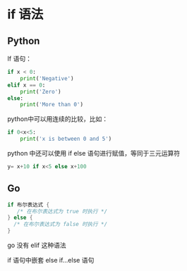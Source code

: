 # if 语法

## Python

If 语句：
```python
if x < 0:
    print('Negative')
elif x == 0:
    print('Zero')
else:
    print('More than 0')
```

python中可以用连续的比较，比如：
```python
if 0<x<5:
    print('x is between 0 and 5')
```

python 中还可以使用 if else 语句进行赋值，等同于三元运算符
```python
y= x+10 if x<5 else x+100
```

## Go
```go
if 布尔表达式 {
   /* 在布尔表达式为 true 时执行 */
} else {
  /* 在布尔表达式为 false 时执行 */
}
```

go 没有 elif 这种语法

if 语句中嵌套 else if...else 语句